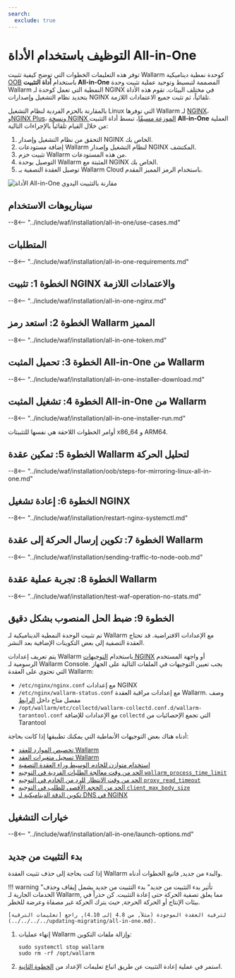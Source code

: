 ```yaml
---
search:
  exclude: true
---
```


[img-wl-console-users]:             ../../../../images/check-user-no-2fa.png
[wallarm-status-instr]:             ../../../../admin-en/configure-statistics-service.md
[memory-instr]:                     ../../../../admin-en/configuration-guides/allocate-resources-for-node.md
[waf-directives-instr]:             ../../../../admin-en/configure-parameters-en.md
[ptrav-attack-docs]:                ../../../../attacks-vulns-list.md#path-traversal
[attacks-in-ui-image]:           ../../../../images/admin-guides/test-attacks-quickstart.png
[waf-mode-instr]:                   ../../../../admin-en/configure-wallarm-mode.md
[logging-instr]:                    ../../../../admin-en/configure-logging.md
[proxy-balancer-instr]:             ../../../../admin-en/using-proxy-or-balancer-en.md
[process-time-limit-instr]:         ../../../../admin-en/configure-parameters-en.md#wallarm_process_time_limit
[configure-proxy-balancer-instr]:   ../../../../admin-en/configuration-guides/access-to-wallarm-api-via-proxy.md
[update-instr]:                     ../../../../updating-migrating/nginx-modules.md
[install-postanalytics-docs]:        ../../../../../admin-en/installation-postanalytics-en/
[dynamic-dns-resolution-nginx]:     ../../../../admin-en/configure-dynamic-dns-resolution-nginx.md
[waf-mode-recommendations]:          ../../../../about-wallarm/deployment-best-practices.md#follow-recommended-onboarding-steps
[ip-lists-docs]:                    ../../../../user-guides/ip-lists/overview.md
[versioning-policy]:                ../../../../updating-migrating/versioning-policy.md#version-list
[install-postanalytics-instr]:      ../../../../admin-en/installation-postanalytics-en.md
[waf-installation-instr-latest]:     /installation/nginx/dynamic-module/
[img-node-with-several-instances]:  ../../../../images/user-guides/nodes/wallarm-node-with-two-instances.png
[img-create-wallarm-node]:      ../../../../images/user-guides/nodes/create-cloud-node.png
[nginx-custom]:                 ../../../../faq/nginx-compatibility.md#is-wallarm-filtering-node-compatible-with-the-custom-build-of-nginx
[node-token]:                       ../../../../quickstart.md#deploy-the-wallarm-filtering-node
[api-token]:                        ../../../../user-guides/settings/api-tokens.md
[platform]:                         ../../../supported-deployment-options.md
[img-grouped-nodes]:                ../../../../images/user-guides/nodes/grouped-nodes.png
[wallarm-token-types]:              ../../../../user-guides/nodes/nodes.md#api-and-node-tokens-for-node-creation
[ip-lists-docs]:                    ../../../../user-guides/ip-lists/overview.md
[oob-advantages-limitations]:       ../../../oob/overview.md#advantages-and-limitations
[web-server-mirroring-examples]:    ../../../oob/web-server-mirroring/overview.md#examples-of-web-server-configuration-for-traffic-mirroring
[download-aio-step]:                #step-3-download-all-in-one-wallarm-installer
[enable-traffic-analysis-step]:     #step-5-enable-wallarm-node-to-analyze-traffic
[restart-nginx-step]:               #step-6-restart-nginx
[separate-postanalytics-installation-aio]:  ../../../../admin-en/installation-postanalytics-en.md#all-in-one-automatic-installation

# التوظيف باستخدام الأداة All-in-One

توفر هذه التعليمات الخطوات التي توضح كيفية تثبيت Wallarm كوحدة نمطية ديناميكية [OOB](../overview.md) باستخدام **أداة التثبيت All-in-One** المصممة لتبسيط وتوحيد عملية تثبيت وحدة Wallarm النمطية التي تعمل كوحدة لـ NGINX في مختلف البيئات. تقوم هذه الأداة بتحديد نظام التشغيل وإصدارات NGINX تلقائياً، ثم تثبت جميع الاعتمادات اللازمة.

بالمقارنة بالحزم الفردية لنظام التشغيل Linux التي توفرها Wallarm لـ [NGINX](nginx-stable.md)، و[NGINX Plus](nginx-plus.md)، و[نسخة NGINX الموزعة مسبقًا](nginx-distro.md)، تبسط أداة التثبيت **All-in-One** العملية من خلال القيام تلقائياً بالإجراءات التالية:

1. التحقق من نظام التشغيل وإصدار NGINX الخاص بك.
1. إضافة مستودعات Wallarm لنظام التشغيل وإصدار NGINX المكتشف.
1. تثبيت حزم Wallarm من هذه المستودعات.
1. التوصيل بوحدة Wallarm المثبتة مع NGINX الخاص بك.
1. توصيل العقدة التصفية بـ Wallarm Cloud باستخدام الرمز المميز المقدم.

![الأداة All-in-One مقارنة بالتثبيت اليدوي](../../../../images/installation-nginx-overview/manual-vs-all-in-one.png)

## سيناريوهات الاستخدام

--8<-- "../include/waf/installation/all-in-one/use-cases.md"

## المتطلبات

--8<-- "../include/waf/installation/all-in-one-requirements.md"

## الخطوة 1: تثبيت NGINX والاعتمادات اللازمة

--8<-- "../include/waf/installation/all-in-one-nginx.md"

## الخطوة 2: استعد رمز Wallarm المميز

--8<-- "../include/waf/installation/all-in-one-token.md"

## الخطوة 3: تحميل المثبت All-in-One من Wallarm

--8<-- "../include/waf/installation/all-in-one-installer-download.md"

## الخطوة 4: تشغيل المثبت All-in-One من Wallarm

--8<-- "../include/waf/installation/all-in-one-installer-run.md"

أوامر الخطوات اللاحقة هي نفسها للتثبيتات x86_64 و ARM64.

## الخطوة 5: تمكين عقدة Wallarm لتحليل الحركة

--8<-- "../include/waf/installation/oob/steps-for-mirroring-linux-all-in-one.md"

## الخطوة 6: إعادة تشغيل NGINX

--8<-- "../include/waf/installation/restart-nginx-systemctl.md"

## الخطوة 7: تكوين إرسال الحركة إلى عقدة Wallarm

--8<-- "../include/waf/installation/sending-traffic-to-node-oob.md"

## الخطوة 8: تجربة عملية عقدة Wallarm

--8<-- "../include/waf/installation/test-waf-operation-no-stats.md"

## الخطوة 9: ضبط الحل المنصوب بشكل دقيق

تم تثبيت الوحدة النمطية الديناميكية لـ Wallarm مع الإعدادات الافتراضية. قد تحتاج العقدة التصفية إلى بعض التكوينات الإضافية بعد النشر.

يتم تعريف إعدادات Wallarm باستخدام [التوجيهات NGINX](../../../../admin-en/configure-parameters-en.md) أو واجهة المستخدم الرسومية لـ Wallarm Console. يجب تعيين التوجيهات في الملفات التالية على الجهاز التي تحتوي على العقدة Wallarm:

* `/etc/nginx/nginx.conf` مع إعدادات NGINX
* `/etc/nginx/wallarm-status.conf` مع إعدادات مراقبة العقدة Wallarm. وصف مفصل متاح داخل [الرابط][wallarm-status-instr]
* `/opt/wallarm/etc/collectd/wallarm-collectd.conf.d/wallarm-tarantool.conf` مع الإعدادات للإضافة `collectd` التي تجمع الإحصائيات من Tarantool

أدناه هناك بعض التوجيهات الأنماطية التي يمكنك تطبيقها إذا كانت بحاجة:

* [تخصيص الموارد للعقد Wallarm][memory-instr]
* [تسجيل متغيرات العقد Wallarm][logging-instr]
* [استخدام متوازن للخادم الوسيط وراء العقدة التصفية][proxy-balancer-instr]
* [الحد من وقت معالجة الطلبات الفردية في التوجيه `wallarm_process_time_limit`][process-time-limit-instr]
* [الحد من وقت الانتظار للرد من الخادم في التوجيه `proxy_read_timeout`](https://nginx.org/en/docs/http/ngx_http_proxy_module.html#proxy_read_timeout)
* [الحد من الحجم الأقصى للطلب في التوجيه `client_max_body_size`](https://nginx.org/en/docs/http/ngx_http_core_module.html#client_max_body_size)
* [تكوين الدقة الديناميكية لـ DNS في NGINX][dynamic-dns-resolution-nginx]

## خيارات التشغيل

--8<-- "../include/waf/installation/all-in-one/launch-options.md"

## بدء التثبيت من جديد

إذا كنت بحاجة إلى حذف تثبيت العقدة Wallarm والبدء من جديد, فاتبع الخطوات أدناه.

!!! warning "تأثير بدء التثبيت من جديد"
    بدء التثبيت من جديد يشمل إيقاف وحذف الخدمات الجارية لـ Wallarm, مما يعلق تصفية الحركة حتى إعادة التثبيت. كن حذراً في بيئات الإنتاج أو الحركة الحرجة, حيث يترك الحركة غير مصفاة وعرضة للخطر.

    لترقية العقدة الموجودة (مثلاً, من 4.8 إلى 4.10), راجع [تعليمات الترقية](../../../../updating-migrating/all-in-one.md).

1. إنهاء عمليات Wallarm وإزالة ملفات التكوين:

    ```
    sudo systemctl stop wallarm
    sudo rm -rf /opt/wallarm
    ```
2. استمر في عملية إعادة التثبيت عن طريق اتباع تعليمات الإعداد من [الخطوة الثانية](#step-2-prepare-wallarm-token).